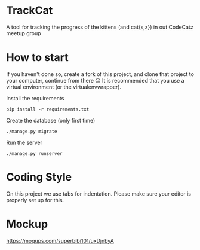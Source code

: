 TrackCat
========

A tool for tracking the progress of the kittens (and cat{s,z}) in out CodeCatz meetup group


How to start
============

If you haven't done so, create a fork of this project, and clone that project to your computer, continue from there :wink:  It is recommended that you use a virtual environment (or the virtualenvwrapper).

Install the requirements

    pip install -r requirements.txt

Create the database (only first time)

	./manage.py migrate

Run the server

	./manage.py runserver

Coding Style
============

On this project we use tabs for indentation. Please make sure your editor is properly set up for this.
	
Mockup
======

https://moqups.com/superbibi101/uxDjnbyA
